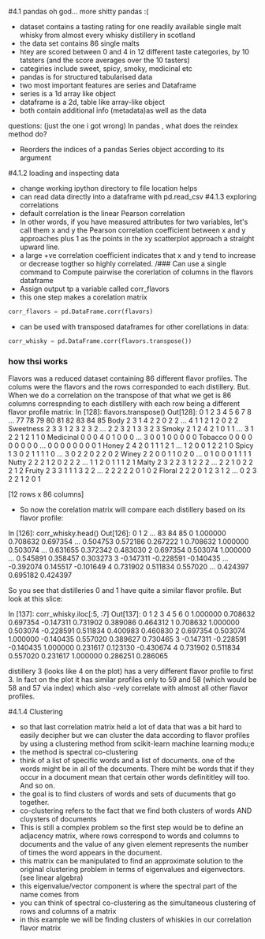 #4.1 pandas
oh god... more shitty pandas :(

- dataset contains a tasting rating for one readily available single malt whisky from almost every whisky distillery in scotland
- the data set contains 86 single malts
- htey are scored between 0 and 4 in 12 different taste categories, by 10 tatsters (and the score averages over the 10 tasters)
- categiries include sweet, spicy, smoky, medicinal etc
- pandas is for structured tabularised data
- two most important features are series and Dataframe
- series is a 1d array like object
- dataframe is a 2d, table like array-like object
- both contain additional info (metadata)as well as the data

questions: (just the one i got wrong)
In pandas , what does the reindex method do?
- Reorders the indices of a pandas Series object according to its argument

#4.1.2 loading and inspecting data
- change working ipython directory to file location helps
- can read data directly into a dataframe with pd.read_csv
#4.1.3 exploring correlations
- default correlation is the linear Pearson correlation 
- In other words, if you have measured attributes for two variables, let's call them x and y the Pearson correlation coefficient between x and y approaches plus 1 as the points in the xy scatterplot approach a straight upward line.
- a large +ve correlation coefficient indicates that x and y tend to increase or decrease togther so highly correlated.
/### Can use a single command to Compute pairwise the corerlation of columns in the flavors dataframe
- Assign output tp a variable called corr_flavors
- this one step makes a corelation matrix

```py
corr_flavors = pd.DataFrame.corr(flavors)
```
- can be used with transposed dataframes for other corellations in data:
```py
corr_whisky = pd.DataFrame.corr(flavors.transpose())
```
### how thsi works

Flavors was a reduced dataset containing 86 different flavor profiles. The colums were the flavors and the rows corresponded to each distillery. But. When we do a correlation on the transpose of  that what we get is 86 columns correspnding to each distillery with each row being a different flavor profile matrix:
In [128]: flavors.transpose()
Out[128]:
           0   1   2   3   4   5   6   7   8  ...  77  78  79  80  81  82  83  84  85
Body        2   3   1   4   2   2   0   2   2 ...   4   1   1   2   1   2   0   2   2
Sweetness   2   3   3   1   2   3   2   3   2 ...   2   2   3   2   1   3   3   2   3
Smoky       2   1   2   4   2   1   0   1   1 ...   3   1   2   2   1   2   1   1   0
Medicinal   0   0   0   4   0   1   0   0   0 ...   3   0   0   1   0   0   0   0   0
Tobacco     0   0   0   0   0   0   0   0   0 ...   0   0   0   0   0   0   0   0   1
Honey       2   4   2   0   1   1   1   2   1 ...   1   2   0   0   1   2   2   1   0
Spicy       1   3   0   2   1   1   1   1   0 ...   3   0   2   2   0   2   2   0   2
Winey       2   2   0   0   1   1   0   2   0 ...   0   1   0   0   0   1   1   1   1
Nutty       2   2   2   1   2   0   2   2   2 ...   1   1   2   0   1   1   1   2   1
Malty       2   3   2   2   3   1   2   2   2 ...   2   2   1   0   2   2   2   1   2
Fruity      2   3   3   1   1   1   3   2   2 ...   2   2   2   2   2   0   1   0   2
Floral      2   2   2   0   1   2   3   1   2 ...   0   2   3   2   2   1   2   0   1

[12 rows x 86 columns]

- So now the corelation matrix will compare each distillery based on its flavor profile:

In [126]: corr_whisky.head()
Out[126]:
         0         1         2     ...           83        84        85
0  1.000000  0.708632  0.697354    ...     0.504753  0.572186  0.267222
1  0.708632  1.000000  0.503074    ...     0.631655  0.372342  0.483030
2  0.697354  0.503074  1.000000    ...     0.545891  0.358457  0.303273
3 -0.147311 -0.228591 -0.140435    ...    -0.392074  0.145517 -0.101649
4  0.731902  0.511834  0.557020    ...     0.424397  0.695182  0.424397

So you see that distilleries 0 and 1 have quite a similar flavor profile. 
But look at this slice: 

In [137]: corr_whisky.iloc[:5, :7]
Out[137]:
          0         1         2         3         4         5         6
0  1.000000  0.708632  0.697354 -0.147311  0.731902  0.389086  0.464312
1  0.708632  1.000000  0.503074 -0.228591  0.511834  0.400983  0.460830
2  0.697354  0.503074  1.000000 -0.140435  0.557020  0.389627  0.730465
3 -0.147311 -0.228591 -0.140435  1.000000  0.231617  0.123130 -0.430674
4  0.731902  0.511834  0.557020  0.231617  1.000000  0.286251  0.286065

distillery 3 (looks like 4 on the plot) has a very different flavor profile to first 3. In fact on the plot it has similar profiles only to 59 and 58 (which would be 58 and 57 via index) which also -vely correlate with almost all other flavor profiles.

#4.1.4 Clustering

- so that last correlation matrix held a lot of data that was a bit hard to easily decipher but we can cluster the data according to flavor profiles by using a clustering method from scikit-learn machine learning modu;e
- the method is spectral co-clustering
- think of a list of specific words and a list of documents. one of the words might be in all of the documents. There miht be words that if they occur in a document mean that certain other words definititley will too. And so on. 
- the goal is to find clusters of words and sets of ducuments that go together.
- co-clustering refers to the fact that we find both clusters of words AND cluysters of documents
- This is still a complex problem so the first step would be to define an adjacency matrix, where rows correspond to words and columns to documents and the value of any given element represents the number of times the word appears in the document.
- this matrix can be manipulated to find an approximate solution to the original clustering problem in terms of eigenvalues and eigenvectors. (see linear algebra)
- this eigenvalue/vector component is where the spectral part of the name comes from
- you can think of spectral co-clustering as the simultaneous clustering of rows and columns of a matrix
- in this example we will be finding clusters of whiskies in our correlation flavor matrix





